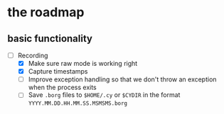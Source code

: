 # the roadmap

## basic functionality
* [ ] Recording
  - [X] Make sure raw mode is working right
  - [X] Capture timestamps
  - [ ] Improve exception handling so that we don't throw an exception when the process exits
  - [ ] Save `.borg` files to `$HOME/.cy` or `$CYDIR` in the format `YYYY.MM.DD.HH.MM.SS.MSMSMS.borg`
